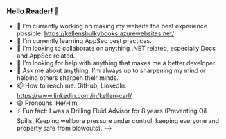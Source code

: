 ### Hello Reader! 👋

- 🔭 I’m currently working on making my website the best experience possible: https://kellensbulkybooks.azurewebsites.net/
- 🌱 I’m currently learning AppSec best practices.
- 👯 I’m looking to collaborate on anything .NET related, especially Docs and AppSec related.
- 🤔 I’m looking for help with anything that makes me a better developer.
- 💬 Ask me about anything.  I'm always up to sharpening my mind or helping others sharpen their minds.
- 📫 How to reach me: GitHub, LinkedIn: https://www.linkedin.com/in/kellen-carl/
- 😄 Pronouns: He/Him
- ⚡ Fun fact: I was a Drilling Fluid Advisor for 8 years (Preventing Oil Spills, Keeping wellbore pressure under control, keeping everyone and property safe from blowouts). 
-->
